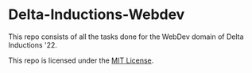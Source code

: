 # Delta-Inductions-Webdev

This repo consists of all the tasks done for the WebDev domain of Delta Inductions '22.

This repo is licensed under the [MIT License](https://github.com/rxhxn30/Delta-Inductions-Webdev/blob/master/LICENSE).
